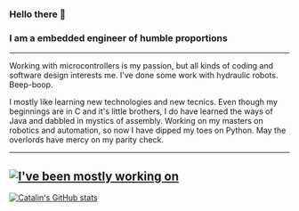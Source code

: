 ### Hello there 👋
### I am a embedded engineer of humble proportions

---
Working with microcontrollers is my passion, but all kinds of coding and software design interests me. 
I've done some work with hydraulic robots. Beep-boop.

I mostly like learning new technologies and new tecnics. Even though my beginnings are in C and it's little brothers, I do have learned the ways of Java and dabbled in mystics of assembly. 
Working on my masters on robotics and automation, so now I have dipped my toes on Python. May the overlords have mercy on my parity check.

---
[![I've been mostly working on](https://github-readme-stats.vercel.app/api/top-langs/?username=tuomasjar&hide=html,css&theme=radical)](https://github.com/anuraghazra/github-readme-stats)
---
[![Catalin's GitHub stats](https://github-readme-stats.vercel.app/api?username=tuomasjar&theme=radical)](https://github.com/anuraghazra/github-readme-stats)


